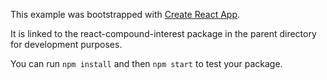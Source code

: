 This example was bootstrapped with [Create React App](https://github.com/facebook/create-react-app).

It is linked to the react-compound-interest package in the parent directory for development purposes.

You can run `npm install` and then `npm start` to test your package.
